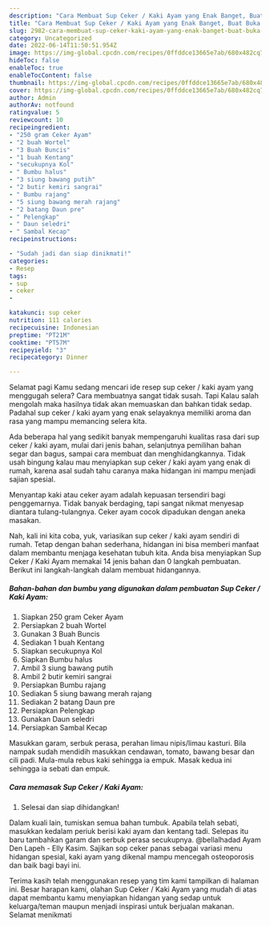 ```yaml
---
description: "Cara Membuat Sup Ceker / Kaki Ayam yang Enak Banget, Buat Buka Puasa Enak"
title: "Cara Membuat Sup Ceker / Kaki Ayam yang Enak Banget, Buat Buka Puasa Enak"
slug: 2982-cara-membuat-sup-ceker-kaki-ayam-yang-enak-banget-buat-buka-puasa-enak
category: Uncategorized
date: 2022-06-14T11:50:51.954Z
image: https://img-global.cpcdn.com/recipes/0ffddce13665e7ab/680x482cq70/sup-ceker-kaki-ayam-foto-resep-utama.jpg
hideToc: false
enableToc: true
enableTocContent: false
thumbnail: https://img-global.cpcdn.com/recipes/0ffddce13665e7ab/680x482cq70/sup-ceker-kaki-ayam-foto-resep-utama.jpg
cover: https://img-global.cpcdn.com/recipes/0ffddce13665e7ab/680x482cq70/sup-ceker-kaki-ayam-foto-resep-utama.jpg
author: Admin
authorAv: notfound
ratingvalue: 5
reviewcount: 10
recipeingredient:
- "250 gram Ceker Ayam"
- "2 buah Wortel"
- "3 Buah Buncis"
- "1 buah Kentang"
- "secukupnya Kol"
- " Bumbu halus"
- "3 siung bawang putih"
- "2 butir kemiri sangrai"
- " Bumbu rajang"
- "5 siung bawang merah rajang"
- "2 batang Daun pre"
- " Pelengkap"
- " Daun seledri"
- " Sambal Kecap"
recipeinstructions:

- "Sudah jadi dan siap dinikmati!"
categories:
- Resep
tags:
- sup
- ceker
- 

katakunci: sup ceker  
nutrition: 111 calories
recipecuisine: Indonesian
preptime: "PT21M"
cooktime: "PT57M"
recipeyield: "3"
recipecategory: Dinner

---
```



Selamat pagi Kamu sedang mencari ide resep sup ceker / kaki ayam yang menggugah selera? Cara membuatnya sangat tidak susah. Tapi Kalau salah mengolah maka hasilnya tidak akan memuaskan dan bahkan tidak sedap. Padahal sup ceker / kaki ayam yang enak selayaknya memiliki aroma dan rasa yang mampu memancing selera kita.


Ada beberapa hal yang sedikit banyak mempengaruhi kualitas rasa dari sup ceker / kaki ayam, mulai dari jenis bahan, selanjutnya pemilihan bahan segar dan bagus, sampai cara membuat dan menghidangkannya. Tidak usah bingung kalau mau menyiapkan sup ceker / kaki ayam yang enak di rumah, karena asal sudah tahu caranya maka hidangan ini mampu menjadi sajian spesial.

Menyantap kaki atau ceker ayam adalah kepuasan tersendiri bagi penggemarnya. Tidak banyak berdaging, tapi sangat nikmat menyesap diantara tulang-tulangnya. Ceker ayam cocok dipadukan dengan aneka masakan.


Nah, kali ini kita coba, yuk, variasikan sup ceker / kaki ayam sendiri di rumah. Tetap dengan bahan sederhana, hidangan ini bisa memberi manfaat dalam membantu menjaga kesehatan tubuh kita. Anda bisa menyiapkan Sup Ceker / Kaki Ayam memakai 14 jenis bahan dan 0 langkah pembuatan. Berikut ini langkah-langkah dalam membuat hidangannya.

<!--inarticleads1-->

##### Bahan-bahan dan bumbu yang digunakan dalam pembuatan Sup Ceker / Kaki Ayam:

1. Siapkan 250 gram Ceker Ayam
1. Persiapkan 2 buah Wortel
1. Gunakan 3 Buah Buncis
1. Sediakan 1 buah Kentang
1. Siapkan secukupnya Kol
1. Siapkan  Bumbu halus
1. Ambil 3 siung bawang putih
1. Ambil 2 butir kemiri sangrai
1. Persiapkan  Bumbu rajang
1. Sediakan 5 siung bawang merah rajang
1. Sediakan 2 batang Daun pre
1. Persiapkan  Pelengkap
1. Gunakan  Daun seledri
1. Persiapkan  Sambal Kecap


Masukkan garam, serbuk perasa, perahan limau nipis/limau kasturi. Bila nampak sudah mendidih masukkan cendawan, tomato, bawang besar dan cili padi. Mula-mula rebus kaki sehingga ia empuk. Masak kedua ini sehingga ia sebati dan empuk. 

<!--inarticleads2-->

##### Cara memasak Sup Ceker / Kaki Ayam:


1. Selesai dan siap dihidangkan!

Dalam kuali lain, tumiskan semua bahan tumbuk. Apabila telah sebati, masukkan kedalam periuk berisi kaki ayam dan kentang tadi. Selepas itu baru tambahkan garam dan serbuk perasa secukupnya. @bellalhadad Ayam Den Lapeh - Elly Kasim. Sajikan sop ceker panas sebagai variasi menu hidangan spesial, kaki ayam yang dikenal mampu mencegah osteoporosis dan baik bagi bayi ini. 

Terima kasih telah menggunakan resep yang tim kami tampilkan di halaman ini. Besar harapan kami, olahan Sup Ceker / Kaki Ayam yang mudah di atas dapat membantu kamu menyiapkan hidangan yang sedap untuk keluarga/teman maupun menjadi inspirasi untuk berjualan makanan. Selamat menikmati
